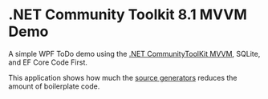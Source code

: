 # .NET Community Toolkit 8.1 MVVM Demo

A simple WPF ToDo demo using the [.NET CommunityToolKit MVVM](https://learn.microsoft.com/en-us/dotnet/communitytoolkit/mvvm/), SQLite, and EF Core Code First.

This application shows how much the [source generators](https://devblogs.microsoft.com/dotnet/announcing-the-dotnet-community-toolkit-810/) reduces the amount of boilerplate code.  
